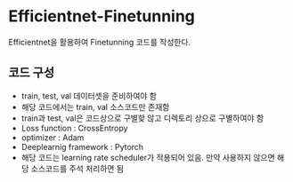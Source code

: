 # Efficientnet-Finetunning
Efficientnet을 활용하여 Finetunning 코드를 작성한다.

## 코드 구성
- train, test, val 데이터셋을 준비하여야 함
- 해당 코드에서는 train, val 소스코드만 존재함
- train과 test, val은 코드상으로 구별핮 않고 디렉토리 상으로 구별하여야 함
- Loss function : CrossEntropy
- optimizer : Adam
- Deeplearnig framework : Pytorch
- 해당 코드는 learning rate scheduler가 적용되어 있음. 만약 사용하지 않으면 해당 소스코드를 주석 처리하면 됨
